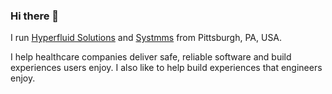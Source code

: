 ### Hi there 👋

<!--
**jonshaffer/jonshaffer** is a ✨ _special_ ✨ repository because its `README.md` (this file) appears on your GitHub profile.

Here are some ideas to get you started:

- 🔭 I’m currently working on ...
- 🌱 I’m currently learning ...
- 👯 I’m looking to collaborate on ...
- 🤔 I’m looking for help with ...
- 💬 Ask me about ...
- 📫 How to reach me: ...
- 😄 Pronouns: ...
- ⚡ Fun fact: ...
-->

I run [Hyperfluid Solutions](https://github.com/hyperfluid-solutions) and [Systmms](https://github.com/systmms) from Pittsburgh, PA, USA.

I help healthcare companies deliver safe, reliable software and build experiences users enjoy. I also like to help build experiences that engineers enjoy.
